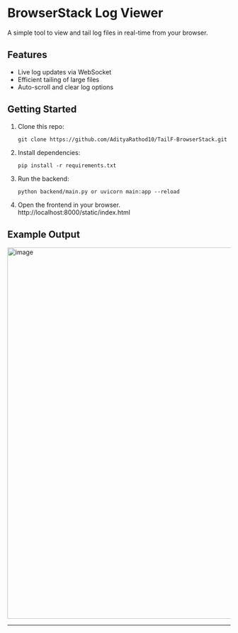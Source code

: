 # BrowserStack Log Viewer

A simple tool to view and tail log files in real-time from your browser.

## Features

- Live log updates via WebSocket
- Efficient tailing of large files
- Auto-scroll and clear log options

## Getting Started

1. Clone this repo:
   ```
   git clone https://github.com/AdityaRathod10/TailF-BrowserStack.git
   ```
2. Install dependencies:
   ```
   pip install -r requirements.txt
   ```
3. Run the backend:
   ```
   python backend/main.py or uvicorn main:app --reload
   ```
4. Open the frontend in your browser.
http://localhost:8000/static/index.html

## Example Output

<img width="1865" height="839" alt="image" src="https://github.com/user-attachments/assets/e671646c-4163-4b3b-b0a7-f06a70ff8ef1" />


---


